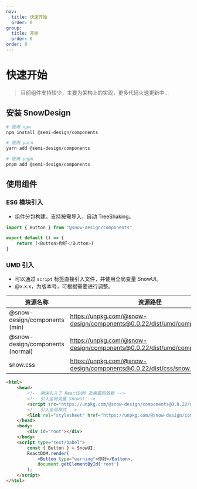 ```yaml
---
nav:
  title: 快速开始
  order: 0
group:
  title: 开始
  order: 0
order: 0
---
```


# 快速开始

> 目前组件支持较少，主要为架构上的实现，更多代码火速更新中...

## 安装 SnowDesign

```bash
# 使用 npm
npm install @semi-design/components

# 使用 yarn
yarn add @semi-design/components

# 使用 pnpm
pnpm add @semi-design/components
```

## 使用组件


### ES6 模块引入

- 组件分包构建，支持按需导入，自动 TreeShaking。

```js
import { Button } from "@snow-design/components"

export default () => {
    return (<Button>你好</Button>)
}
```

### UMD 引入

- 可以通过 `script` 标签直接引入文件，并使用全局变量 SnowUI。
- @x.x.x，为版本号，可根据需要进行调整。

| 资源名称                         | 资源路径                                                     |
| -------------------------------- | ------------------------------------------------------------ |
| @snow-design/components (min)    | https://unpkg.com/@snow-design/components@0.0.22/dist/umd/components.js |
| @snow-design/components (normal) | https://unpkg.com/@snow-design/components@0.0.22/dist/umd/components.min.js |
| snow.css                         | https://unpkg.com/@snow-design/components@0.0.22/dist/css/snow.css |

```html
<html>
    <head>
        <!-- 确保引入了 ReactDOM 及需要的依赖 -->
        <!-- 引入全局变量 SnowUI -->
        <script src="https://unpkg.com/@snow-design/components@0.0.22/dist/umd/components.js"></script>
		<!-- 引入全局样式 -->
        <link rel="stylesheet" href="https://unpkg.com/@snow-design/components@0.0.22/dist/css/snow.css">
    </head>
    <body>
        <div id="root"></div>
    </body>
    <script type="text/babel">
        const { Button } = SnowUI;
        ReactDOM.render(
            <Button type="warning">你好</Button>,
            document.getElementById('root')
        );
    </script>
</html>
```
